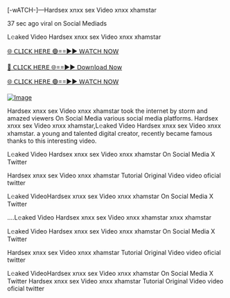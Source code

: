 [-wATCH-]—Hardsex xnxx sex Video xnxx xhamstar


37 sec ago viral on Social Mediads

L𝚎aked Video Hardsex xnxx sex Video xnxx xhamstar

[🌐 𝖢𝖫𝖨𝖢𝖪 𝖧𝖤𝖱𝖤 🟢==►► 𝖶𝖠𝖳𝖢𝖧 𝖭𝖮𝖶](https://3-tanei-pinik.blogspot.com/2025/02/viral-video.html)

[🔴 𝖢𝖫𝖨𝖢𝖪 𝖧𝖤𝖱𝖤 🌐==►► 𝖣𝗈𝗐𝗇𝗅𝗈𝖺𝖽 𝖭𝗈𝗐](https://3-tanei-pinik.blogspot.com/2025/02/viral-video.html)

[🌐 𝖢𝖫𝖨𝖢𝖪 𝖧𝖤𝖱𝖤 🟢==►► 𝖶𝖠𝖳𝖢𝖧 𝖭𝖮𝖶](https://3-tanei-pinik.blogspot.com/2025/02/viral-video.html)

[![Image](https://github.com/user-attachments/assets/ff3b7bd4-415c-4ca3-a6c8-b1f096193c29)](https://3-tanei-pinik.blogspot.com/2025/02/viral-video.html)

Hardsex xnxx sex Video xnxx xhamstar took the internet by storm and amazed viewers On Social Media various social media platforms. Hardsex xnxx sex Video xnxx xhamstar,L𝚎aked Video Hardsex xnxx sex Video xnxx xhamstar. a young and talented digital creator, recently became famous thanks to this interesting video.

L𝚎aked Video Hardsex xnxx sex Video xnxx xhamstar On Social Media X Twitter

Hardsex xnxx sex Video xnxx xhamstar Tutorial Original Video video oficial twitter

L𝚎aked VideoHardsex xnxx sex Video xnxx xhamstar On Social Media X Twitter

....L𝚎aked Video Hardsex xnxx sex Video xnxx xhamstar xnxx xhamstar

L𝚎aked Video Hardsex xnxx sex Video xnxx xhamstar On Social Media X Twitter

Hardsex xnxx sex Video xnxx xhamstar Tutorial Original Video video oficial twitter

L𝚎aked VideoHardsex xnxx sex Video xnxx xhamstar On Social Media X Twitter
Hardsex xnxx sex Video xnxx xhamstar Tutorial Original Video video oficial twitter
